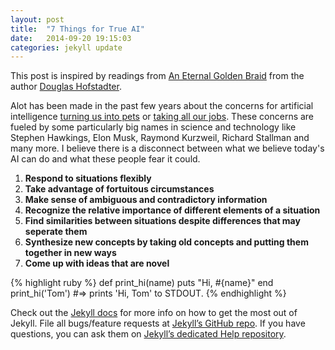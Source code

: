 ```yaml
---
layout: post
title:  "7 Things for True AI"
date:   2014-09-20 19:15:03
categories: jekyll update
---
```


This post is inspired by readings from [An Eternal Golden Braid] from the author [Douglas Hofstadter].

Alot has been made in the past few years about the concerns for artificial intelligence [turning us into pets] or [taking all our jobs].
 These concerns are fueled by some particularly big names in science and technology like Stephen Hawkings, Elon Musk, Raymond Kurzweil, Richard Stallman and many more.
 I believe there is a disconnect between what we believe today's AI can do and what these people fear it could.
 
 
1. <strong>Respond to situations flexibly</strong>
2. <strong>Take advantage of fortuitous circumstances</strong>
3. <strong>Make sense of ambiguous and contradictory information</strong>
4. <strong>Recognize the relative importance of different elements of a situation</strong>
5. <strong>Find similarities between situations despite differences that may seperate them</strong>
6. <strong>Synthesize new concepts by taking old concepts and putting them together in new ways </strong>
7. <strong>Come up with ideas that are novel</strong>

{% highlight ruby %}
def print_hi(name)
  puts "Hi, #{name}"
end
print_hi('Tom')
#=> prints 'Hi, Tom' to STDOUT.
{% endhighlight %}

Check out the [Jekyll docs][jekyll] for more info on how to get the most out of Jekyll. File all bugs/feature requests at [Jekyll’s GitHub repo][jekyll-gh]. If you have questions, you can ask them on [Jekyll’s dedicated Help repository][jekyll-help].

[jekyll]:      http://jekyllrb.com
[jekyll-gh]:   https://github.com/jekyll/jekyll
[jekyll-help]: https://github.com/jekyll/jekyll-help
[Douglas Hofstadter]: https://en.wikipedia.org/wiki/Douglas_Hofstadter
[An Eternal Golden Braid]: http://www.amazon.ca/Godel-Escher-Bach-Eternal-Golden/dp/0465026567
[taking all our jobs]: https://www.youtube.com/watch?v=7Pq-S557XQU
[turning us into pets]: http://www.theguardian.com/technology/2015/jun/25/apple-co-founder-steve-wozniak-says-humans-will-be-robots-pets
